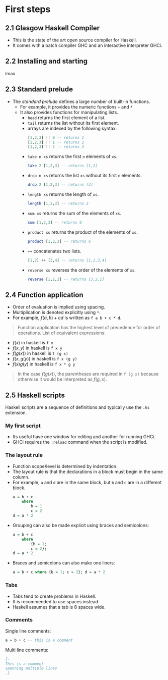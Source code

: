 # First steps
## 2.1 Glasgow Haskell Compiler
- This is the state of the art open source compiler for Haskell.
- It comes with a batch compiler GHC and an interactive interpreter GHCi.
## 2.2 Installing and starting
lmao
## 2.3 Standard prelude
- The *standard prelude* defines a large number of built-in functions.
    - For example, it provides the numeric functions `+` and `*`
    - It also provides functions for manipulating lists.
        - `head` returns the first element of a list.
        - `tail` returns the list without its first element.
        - arrays are indexed by the following syntax:
            ```haskell
            [1,2,3] !! 0 -- returns 1
            [1,2,3] !! 1 -- returns 2
            [1,2,3] !! 2 -- returns 3
            ```
        - `take n xs` returns the first `n` elements of `xs`.
            ```haskell
            take 2 [1,2,3] -- returns [1,2]
            ```
        - `drop n xs` returns the list `xs` without its first `n` elements.
            ```haskell
            drop 2 [1,2,3] -- returns [3]
            ```
        - `length xs` returns the length of `xs`.
            ```haskell
            length [1,2,3] -- returns 3
            ```
        - `sum xs` returns the sum of the elements of `xs`.
            ```haskell
            sum [1,2,3] -- returns 6
            ```
        - `product xs` returns the product of the elements of `xs`.
            ```haskell
            product [1,2,3] -- returns 6
            ```
        - `++` concatenates two lists.
            ```haskell
            [1,2] ++ [3,4] -- returns [1,2,3,4]
            ```
        - `reverse xs` reverses the order of the elements of `xs`.
            ```haskell
            reverse [1,2,3] -- returns [3,2,1]
            ```
## 2.4 Function application
- Order of evaluation is implied using spacing.
- Multiplication is denoted explicitly using `*`.
- For example, $f(a, b) + cd$ is written as `f a b + c * d`.
> Function application has the highest level of precedence for order of operations.
List of equivalent expressions:
- $f(x)$ in haskell is `f x`
- $f(x, y)$ in haskell is `f x y`
- $f(g(x))$ in haskell is `f (g x)`
- $f(x, g(y))$ in haskell is `f x (g y)`
- $f(x) g(y)$ in haskell is `f x * g y`
> In the case $f(g(x))$, the parentheses are required in `f (g x)` because otherwise it would be interpreted as $f(g, x)$.
## 2.5 Haskell scripts
Haskell scripts are a sequence of definitions and typically use the `.hs` extension.
### My first script
- Its useful have one window for editing and another for running GHCi.
- GHCi requires the `:reload` command when the script is modified.
### The layout rule
- Function scope/level is determined by indentation.
- The layout rule is that the declarations in a block must begin in the same column.
- For example, `a` and `d` are in the same block, but `b` and `c` are in a different block.
    ```haskell
    a = b + c
        where
            b = 1
            c = 2
    d = a * 2
    ```
- Grouping can also be made explicit using braces and semicolons:
    ```haskell
    a = b + c 
        where 
            {b = 1;
            c = 2};
    d = a * 2
    ```
- Braces and semicolons can also make one liners:
    ```haskell
    a = b + c where {b = 1; c = 2}; d = a * 2
    ```
### Tabs
- Tabs tend to create problems in Haskell. 
- It is recommended to use spaces instead.
- Haskell assumes that a tab is 8 spaces wide.
### Comments
Single line comments:
```haskell
a = b + c -- this is a comment
```
Multi line comments:
```haskell
{-
This is a comment
spanning multiple lines
-}
```